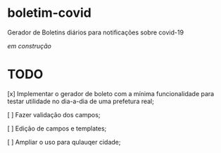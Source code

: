 # boletim-covid

Gerador de Boletins diários para notificações sobre covid-19

_em construção_

# TODO

[x] Implementar o gerador de boleto com a mínima funcionalidade para testar utilidade no dia-a-dia de uma prefetura real;

[ ] Fazer validação dos campos;

[ ] Edição de campos e templates;

[ ] Ampliar o uso para qulauqer cidade;
